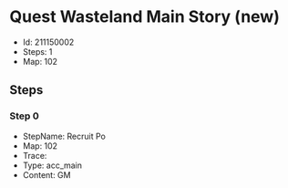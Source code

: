 # Quest Wasteland Main Story (new)

- Id: 211150002
- Steps: 1
- Map: 102

## Steps

### Step 0
- StepName:  Recruit Po
- Map:  102
- Trace:  
- Type:  acc_main
- Content:  GM


